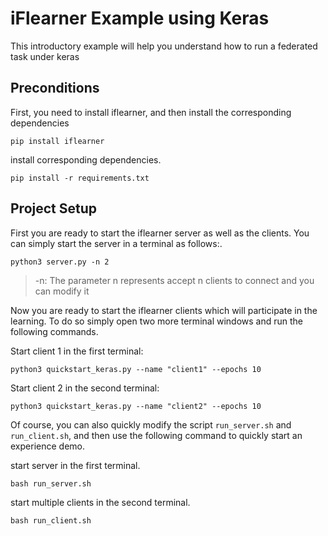 # iFlearner Example using Keras

This introductory example will help you understand how to run a federated task under keras

## Preconditions
First, you need to install iflearner, and then install the corresponding dependencies
```shell
pip install iflearner
```

install corresponding dependencies.
```shell
pip install -r requirements.txt
```

## Project Setup

First you are ready to start the iflearner server as well as the clients. You can simply start the server in a terminal as follows:.  
```shell
python3 server.py -n 2
```
> -n: The parameter n represents accept n clients to connect and you can modify it

Now you are ready to start the iflearner clients which will participate in the learning. To do so simply open two more terminal windows and run the following commands.

Start client 1 in the first terminal:

```shell
python3 quickstart_keras.py --name "client1" --epochs 10
```

Start client 2 in the second terminal:

```shell
python3 quickstart_keras.py --name "client2" --epochs 10
```

Of course, you can also quickly modify the script `run_server.sh` and `run_client.sh`, and then use the following command to quickly start an experience demo.

start server in the first terminal.
```shell
bash run_server.sh
```

start multiple clients in the second terminal.
```shell
bash run_client.sh
```